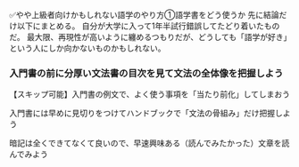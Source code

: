 ✅やや上級者向けかもしれない語学のやり方①語学書をどう使うか
先に結論だけ以下にまとめる。
自分が大学に入って1年半試行錯誤してたどり着いたものだ。
最大限、再現性が高いように纏めるつもりだが、どうしても「語学が好き」という人にしか向かないものかもしれない。

### 入門書の前に分厚い文法書の目次を見て文法の全体像を把握しよう 

【スキップ可能】入門書の例文で、よく使う事項を「当たり前化」してしまおう 

入門書には早めに見切りをつけてハンドブックで「文法の骨組み」だけ把握しよう

暗記は全くできてなくて良いので、早速興味ある（読んでみたかった）文章を読んでみよう

